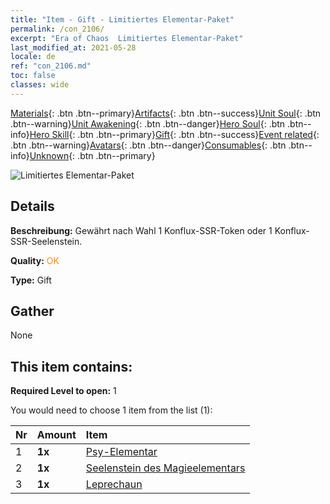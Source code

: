 ```yaml
---
title: "Item - Gift - Limitiertes Elementar-Paket"
permalink: /con_2106/
excerpt: "Era of Chaos  Limitiertes Elementar-Paket"
last_modified_at: 2021-05-28
locale: de
ref: "con_2106.md"
toc: false
classes: wide
---
```

 [Materials](/ItemsDE/){: .btn .btn--primary}[Artifacts](/ItemsDE/Artifacts/){: .btn .btn--success}[Unit Soul](/ItemsDE/UnitSoul/){: .btn .btn--warning}[Unit Awakening](/ItemsDE/UnitAwakening/){: .btn .btn--danger}[Hero Soul](/ItemsDE/HeroSoul/){: .btn .btn--info}[Hero Skill](/ItemsDE/HeroSkill/){: .btn .btn--primary}[Gift](/ItemsDE/Gift/){: .btn .btn--success}[Event related](/ItemsDE/Events/){: .btn .btn--warning}[Avatars](/ItemsDE/Avatars/){: .btn .btn--danger}[Consumables](/ItemsDE/Consumables/){: .btn .btn--info}[Unknown](/ItemsDE/Unknown/){: .btn .btn--primary}

 ![Limitiertes Elementar-Paket](/images/t/i_994007.png)

## Details
 **Beschreibung:** Gewährt nach Wahl 1 Konflux-SSR-Token oder 1 Konflux-SSR-Seelenstein.

 **Quality:** <span style="color: #FF8C00">OK</span>

 **Type:** Gift

## Gather

  None

## This item contains:

 **Required Level to open:** 1

 You would need to choose 1 item from the list (1):

  | Nr | Amount |     Item    |
  |:---|:-------|:------------|
  | 1 |  **1x** | [Psy-Elementar](/ItemsDE/unt_267/) |  | 
  | 2 |  **1x** | [Seelenstein des Magieelementars](/ItemsDE/unt_347/) |  | 
  | 3 |  **1x** | [Leprechaun](/ItemsDE/unt_270/) |  | 
